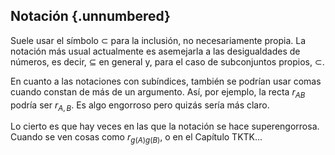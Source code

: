 



## Notación {.unnumbered}

Suele usar el símbolo $\subset$ para la inclusión, no necesariamente propia.
La notación más usual actualmente es asemejarla a las desigualdades de
números, es decir, $\subseteq$ en general y, para el caso de subconjuntos
propios, $\subset$.

En cuanto a las notaciones con subíndices, también se podrían usar comas
cuando constan de más de un argumento. Así, por ejemplo, la recta $r_{AB}$
podría ser $r_{A, B}$. Es algo engorroso pero quizás sería más claro.

Lo cierto es que hay veces en las que la notación se hace superengorrosa.
Cuando se ven cosas como $r_{g(A)g(B)}$, o en el Capítulo TKTK...






